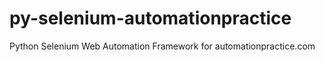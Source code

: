 # py-selenium-automationpractice
Python Selenium Web Automation Framework for automationpractice.com
